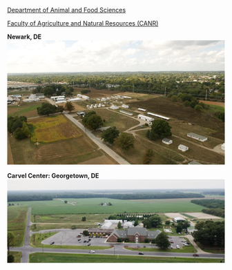 [Department of Animal and Food Sciences](https://www.udel.edu/academics/colleges/canr/departments/animal-and-food-sciences/)

[Faculty of Agriculture and Natural Resources (CANR)](https://www.udel.edu/canr/)<br>


**Newark, DE**
![Image Alt](poultry-farm-aerial.jpeg)

**Carvel Center: Georgetown, DE**
![Image Alt](CarvelCenter.jpg)

